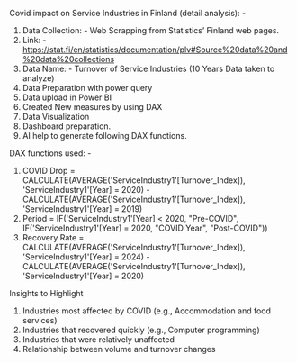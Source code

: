 Covid impact on Service Industries in Finland (detail analysis): -
1.	Data Collection: - Web Scrapping from Statistics’ Finland web pages.
2.	Link: - https://stat.fi/en/statistics/documentation/plv#Source%20data%20and%20data%20collections
3.	Data Name: - Turnover of Service Industries (10 Years Data taken to analyze)
4.	Data Preparation with power query
5.	Data upload in Power BI
6.	Created New measures by using DAX
7.	Data Visualization
8.	Dashboard preparation.
9.	AI help to generate following DAX functions.


DAX functions used: -

1.	COVID Drop = CALCULATE(AVERAGE('ServiceIndustry1'[Turnover_Index]), 'ServiceIndustry1'[Year] = 2020) - CALCULATE(AVERAGE('ServiceIndustry1'[Turnover_Index]), 'ServiceIndustry1'[Year] = 2019)
2.	Period = IF('ServiceIndustry1'[Year] < 2020, "Pre-COVID", IF('ServiceIndustry1'[Year] = 2020, "COVID Year", "Post-COVID"))
3.	Recovery Rate = CALCULATE(AVERAGE('ServiceIndustry1'[Turnover_Index]), 'ServiceIndustry1'[Year] = 2024) - CALCULATE(AVERAGE('ServiceIndustry1'[Turnover_Index]), 'ServiceIndustry1'[Year] = 2020)


Insights to Highlight
1. Industries most affected by COVID (e.g., Accommodation and food services)
2. Industries that recovered quickly (e.g., Computer programming)
3. Industries that were relatively unaffected
4. Relationship between volume and turnover changes



